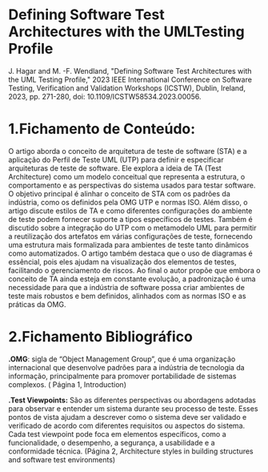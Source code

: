 # Defining Software Test Architectures with the UMLTesting Profile
J. Hagar and M. -F. Wendland, "Defining Software Test Architectures with the UML Testing Profile," 2023 IEEE International Conference on Software Testing, Verification and Validation Workshops (ICSTW), Dublin, Ireland, 2023, pp. 271-280, doi: 10.1109/ICSTW58534.2023.00056.

# 1.Fichamento de Conteúdo:

O artigo aborda o conceito de arquitetura de teste de software (STA) e a aplicação do Perfil de Teste UML (UTP) para definir e especificar arquiteturas de teste de software. Ele explora a ideia de TA (Test Architecture) como um modelo conceitual que representa a estrutura, o comportamento e as perspectivas do sistema usados para testar software. O objetivo principal é alinhar o conceito de STA com os padrões da indústria, como os definidos pela OMG UTP e normas ISO. Além disso, o artigo discute estilos de TA e como diferentes configurações do ambiente de teste podem fornecer suporte a tipos específicos de testes. Também é discutido sobre a integração do UTP com o metamodelo UML para permitir a reutilização dos artefatos em várias configurações de teste, fornecendo uma estrutura mais formalizada para ambientes de teste tanto dinâmicos como automatizados. O artigo também destaca que o uso de diagramas é essêncial, pois eles ajudam na visualização dos elementos de testes, facilitando o gerenciamento de riscos. Ao final o autor propõe que embora o conceito de TA ainda esteja em constante evolução, a padronização é uma necessidade para que a indústria de software possa criar ambientes de teste mais robustos e bem definidos, alinhados com as normas ISO e as práticas da OMG.


# 2.Fichamento Bibliográfico

**.OMG**: sigla de “Object Management Group”, que é uma organização internacional que desenvolve padrões para a indústria de tecnologia da informação, principalmente para promover portabilidade de sistemas complexos. ( Página 1, Introduction)

**.Test Viewpoints:** São as diferentes perspectivas ou abordagens adotadas para observar e entender um sistema durante seu processo de teste. Esses pontos de vista ajudam a descrever como o sistema deve ser validado e verificado de acordo com diferentes requisitos ou aspectos do sistema. Cada test viewpoint pode foca em elementos específicos, como a funcionalidade, o desempenho, a segurança, a usabilidade e a conformidade técnica. (Página 2, Architecture styles in building structures and software test environments)








